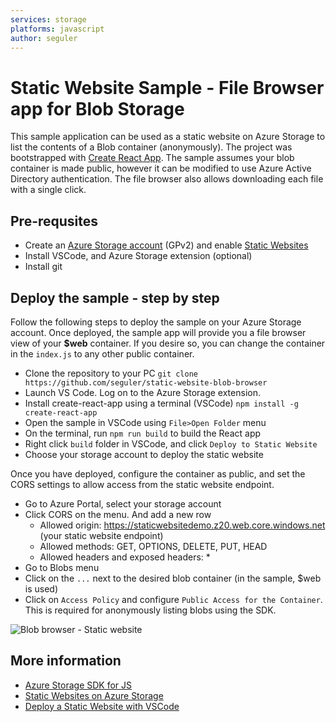 ```yaml
---
services: storage
platforms: javascript
author: seguler
---
```


# Static Website Sample - File Browser app for Blob Storage 

This sample application can be used as a static website on Azure Storage to list the contents of a Blob container (anonymously). The project was bootstrapped with [Create React App](https://github.com/facebook/create-react-app). The sample assumes your blob container is made public, however it can be modified to use Azure Active Directory authentication. The file browser also allows downloading each file with a single click.

## Pre-requsites
- Create an [Azure Storage account](https://ms.portal.azure.com/#create/Microsoft.StorageAccount-ARM.3.0.5) (GPv2) and enable [Static Websites](https://docs.microsoft.com/en-us/azure/storage/blobs/storage-blob-static-website)
- Install VSCode, and Azure Storage extension (optional)
- Install git

## Deploy the sample - step by step
Follow the following steps to deploy the sample on your Azure Storage account. Once deployed, the sample app will provide you a file browser view of your **$web** container. If you desire so, you can change the container in the `index.js` to any other public container.

- Clone the repository to your PC
`git clone https://github.com/seguler/static-website-blob-browser`
- Launch VS Code. Log on to the Azure Storage extension.
- Install create-react-app using a terminal (VSCode)
`npm install -g create-react-app`
- Open the sample in VSCode using `File>Open Folder` menu
- On the terminal, run `npm run build` to build the React app
- Right click `build` folder in VSCode, and click `Deploy to Static Website`
- Choose your storage account to deploy the static website

Once you have deployed, configure the container as public, and set the CORS settings to allow access from the static website endpoint.
- Go to Azure Portal, select your storage account
- Click CORS on the menu. And add a new row
  * Allowed origin: https://staticwebsitedemo.z20.web.core.windows.net (your static website endpoint)
  * Allowed methods: GET, OPTIONS, DELETE, PUT, HEAD
  * Allowed headers and exposed headers: *
- Go to Blobs menu
- Click on the `...` next to the desired blob container (in the sample, $web is used)
- Click on `Access Policy` and configure `Public Access for the Container`. This is required for anonymously listing blobs using the SDK.

![Blob browser - Static website](https://raw.githubusercontent.com/seguler/static-website-blob-browser/master/staticwebsitedemo.jpg)

## More information
- [Azure Storage SDK for JS](https://github.com/azure/azure-storage-js)
- [Static Websites on Azure Storage](https://docs.microsoft.com/en-us/azure/storage/blobs/storage-blob-static-website)
- [Deploy a Static Website with VSCode](https://code.visualstudio.com/tutorials/static-website/getting-started)